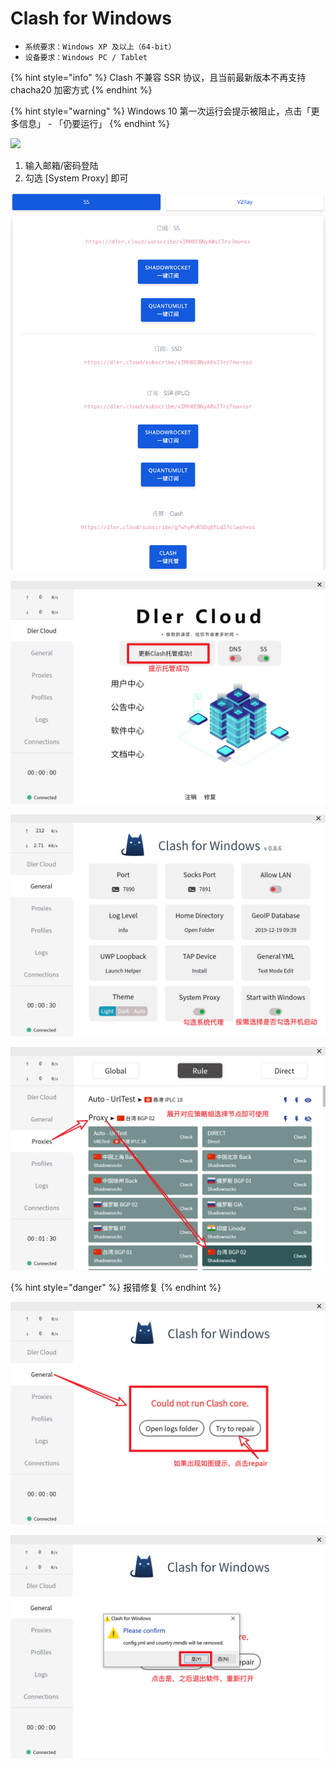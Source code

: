 # Clash for Windows

* `系统要求：Windows XP 及以上（64-bit）`
* `设备要求：Windows PC / Tablet`

{% hint style="info" %}
Clash 不兼容 SSR 协议，且当前最新版本不再支持 chacha20 加密方式
{% endhint %}

{% hint style="warning" %}
Windows 10 第一次运行会提示被阻止，点击「更多信息」 - 「仍要运行」
{% endhint %}

![](../../.gitbook/assets/2018-11-16-15.54.06.jpg)

1. 输入邮箱/密码登陆
2. 勾选 \[System Proxy\] 即可

![](../../.gitbook/assets/1%20%281%29.jpg)

![](../../.gitbook/assets/2.jpg)

![](../../.gitbook/assets/5.jpg)

![](../../.gitbook/assets/6.jpg)

{% hint style="danger" %}
报错修复
{% endhint %}

![](../../.gitbook/assets/3%20%282%29.jpg)

![](../../.gitbook/assets/4%20%281%29.jpg)

